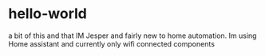 # hello-world
a bit of this and that
IM Jesper and fairly new to home automation. 
Im using Home assistant and currently only wifi connected components
